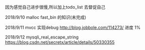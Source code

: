 因为感觉自己进步很慢,所以加上todo_list 去督促自己

2018/9/10
malloc fast_bin 的知识(未完成)

2018/9/11
mvcc 实现debug http://blog.jobbole.com/114273/  进度 1% 

2018/9/12  mysqli_real_escape_string   https://blog.csdn.net/secretx/article/details/50330355
